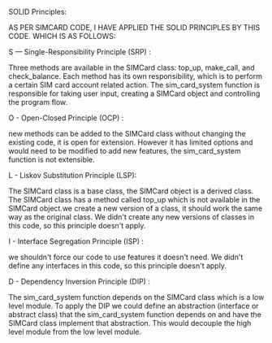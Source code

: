 SOLID Principles:

AS PER SIMCARD CODE, I HAVE APPLIED THE SOLID PRINCIPLES BY THIS CODE. WHICH IS AS FOLLOWS:

S — Single-Responsibility Principle (SRP) :

Three methods are available in the SIMCard class: top_up, make_call, and check_balance. Each method has its own responsibility, which is to perform a certain SIM card account related action. The sim_card_system function is responsible for taking user input, creating a SIMCard object and controlling the program flow.

O - Open-Closed Principle (OCP) :

new methods can be added to the SIMCard class without changing the existing code, it is open for extension. However it has limited options and would need to be modified to add new features, the sim_card_system function is not extensible.

L - Liskov Substitution Principle (LSP):

The SIMCard class is a base class, the SIMCard object is a derived class. The SIMCard class has a method called top_up which is not available in the SIMCard object.we create a new version of a class, it should work the same way as the original class. We didn't create any new versions of classes in this code, so this principle doesn't apply.

I - Interface Segregation Principle (ISP) :

we shouldn't force our code to use features it doesn't need. We didn't define any interfaces in this code, so this principle doesn't apply.

D - Dependency Inversion Principle (DIP) :

The sim_card_system function depends on the SIMCard class which is a low level module. To apply the DIP we could define an abstraction (interface or abstract class) that the sim_card_system function depends on and have the SIMCard class implement that abstraction. This would decouple the high level module from the low level module.